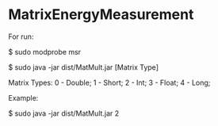 # MatrixEnergyMeasurement

For run:


$ sudo modprobe msr

$ sudo java -jar dist/MatMult.jar [Matrix Type]


Matrix Types:
0 - Double;
1 - Short;
2 - Int;
3 - Float;
4 - Long;


Example:

$ sudo java -jar dist/MatMult.jar 2
